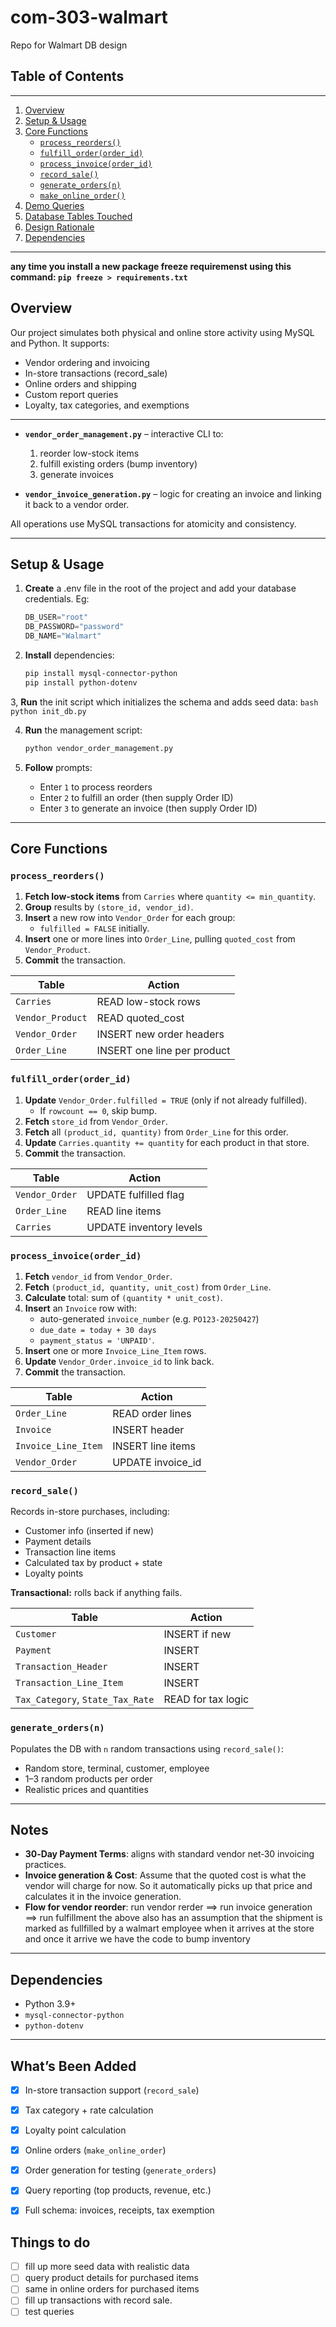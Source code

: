 # com-303-walmart
Repo for Walmart DB design

## Table of Contents
---
1. [Overview](#overview)
2. [Setup & Usage](#setup--usage)
3. [Core Functions](#core-functions)
   - [`process_reorders()`](#process_reorders)
   - [`fulfill_order(order_id)`](#fulfill_orderorder_id)
   - [`process_invoice(order_id)`](#process_invoiceorder_id)
   - [`record_sale()`](#record_sale)
   - [`generate_orders(n)`](#generate_ordersn)
   - [`make_online_order()`](#make_online_order)
4. [Demo Queries](#demo-queries)
5. [Database Tables Touched](#database-tables-touched)
6. [Design Rationale](#design-rationale)
7. [Dependencies](#dependencies)

---
**any time you install a new package freeze requiremenst using this command: `pip freeze > requirements.txt`**

## Overview

Our project simulates both physical and online store activity using MySQL and Python. It supports:

- Vendor ordering and invoicing
- In-store transactions (record_sale)
- Online orders and shipping
- Custom report queries
- Loyalty, tax categories, and exemptions

---

- **`vendor_order_management.py`** – interactive CLI to:
  1. reorder low-stock items
  2. fulfill existing orders (bump inventory)
  3. generate invoices

- **`vendor_invoice_generation.py`** – logic for creating an invoice and linking it back to a vendor order.

All operations use MySQL transactions for atomicity and consistency.

---

## Setup & Usage

1. **Create** a .env file in the root of the project and add your database credentials. Eg:
    ```python
    DB_USER="root"
    DB_PASSWORD="password"
    DB_NAME="Walmart"
    ```
    
2. **Install** dependencies:
   ```bash
   pip install mysql-connector-python
   pip install python-dotenv
   ```

3, **Run** the init script which initializes the schema and adds seed data:
    ```bash
    python init_db.py
    ```

4. **Run** the management script:
   ```bash
   python vendor_order_management.py
   ```

5. **Follow** prompts:
   - Enter `1` to process reorders
   - Enter `2` to fulfill an order (then supply Order ID)
   - Enter `3` to generate an invoice (then supply Order ID)

---

## Core Functions

### `process_reorders()`

1. **Fetch low‐stock items** from `Carries` where `quantity <= min_quantity`.
2. **Group** results by `(store_id, vendor_id)`.
3. **Insert** a new row into `Vendor_Order` for each group:
   - `fulfilled = FALSE` initially.
4. **Insert** one or more lines into `Order_Line`, pulling `quoted_cost` from `Vendor_Product`.
5. **Commit** the transaction.

| Table | Action |
|-------|--------|
| `Carries` | READ low-stock rows |
| `Vendor_Product` | READ quoted_cost |
| `Vendor_Order` | INSERT new order headers |
| `Order_Line` | INSERT one line per product |

### `fulfill_order(order_id)`

1. **Update** `Vendor_Order.fulfilled = TRUE` (only if not already fulfilled).
   - If `rowcount == 0`, skip bump.
2. **Fetch** `store_id` from `Vendor_Order`.
3. **Fetch** all `(product_id, quantity)` from `Order_Line` for this order.
4. **Update** `Carries.quantity += quantity` for each product in that store.
5. **Commit** the transaction.

| Table | Action |
|-------|--------|
| `Vendor_Order` | UPDATE fulfilled flag |
| `Order_Line` | READ line items |
| `Carries` | UPDATE inventory levels |

### `process_invoice(order_id)`

1. **Fetch** `vendor_id` from `Vendor_Order`.
2. **Fetch** `(product_id, quantity, unit_cost)` from `Order_Line`.
3. **Calculate** total: sum of `(quantity * unit_cost)`.
4. **Insert** an `Invoice` row with:
   - auto-generated `invoice_number` (e.g. `PO123-20250427`)
   - `due_date = today + 30 days`
   - `payment_status = 'UNPAID'`.
5. **Insert** one or more `Invoice_Line_Item` rows.
6. **Update** `Vendor_Order.invoice_id` to link back.
7. **Commit** the transaction.

| Table | Action |
|-------|--------|
| `Order_Line` | READ order lines |
| `Invoice` | INSERT header |
| `Invoice_Line_Item` | INSERT line items |
| `Vendor_Order` | UPDATE invoice_id |

### `record_sale()`
Records in-store purchases, including:
- Customer info (inserted if new)
- Payment details
- Transaction line items
- Calculated tax by product + state
- Loyalty points

**Transactional:** rolls back if anything fails.

| Table                 | Action                  |
|----------------------|-------------------------|
| `Customer`           | INSERT if new           |
| `Payment`            | INSERT                  |
| `Transaction_Header` | INSERT                  |
| `Transaction_Line_Item` | INSERT              |
| `Tax_Category`, `State_Tax_Rate` | READ for tax logic |


### `generate_orders(n)`
Populates the DB with `n` random transactions using `record_sale()`:
- Random store, terminal, customer, employee
- 1–3 random products per order
- Realistic prices and quantities


---

## Notes 
- **30‑Day Payment Terms**: aligns with standard vendor net‑30 invoicing practices.
- **Invoice generation & Cost**: Assume that the quoted cost is what the  vendor will charge for now. So it automatically picks up that price and calculates it in the invoice generation.
- **Flow for vendor reorder**: run vendor rerder ==> run invoice generation ==> run fulfillment
the above also has an assumption that the shipment is marked as fullfilled by a walmart employee when it arrives at the store and once it arrive we have the code to bump inventory

---

## Dependencies

- Python 3.9+
- `mysql-connector-python`
- `python-dotenv`

---


## What’s Been Added

- [x] In-store transaction support (`record_sale`)
- [x] Tax category + rate calculation
- [x] Loyalty point calculation
- [x] Online orders (`make_online_order`)
- [x] Order generation for testing (`generate_orders`)
- [x] Query reporting (top products, revenue, etc.)
- [x] Full schema: invoices, receipts, tax exemption



## Things to do
- [ ] fill up more seed data with realistic data
- [ ] query product details for purchased items
- [ ] same in online orders for purchased items
- [ ] fill up transactions with record sale.
- [ ] test queries
